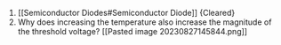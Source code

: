 1) [[Semiconductor Diodes#Semiconductor Diode]] {Cleared}
2) Why does increasing the temperature also increase the magnitude of the threshold voltage? [[Pasted image 20230827145844.png]]
